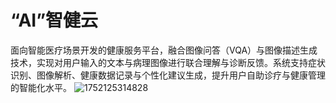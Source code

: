 # “AI”智健云
面向智能医疗场景开发的健康服务平台，融合图像问答（VQA）与图像描述生成技术，实现对用户输入的文本与病理图像进行联合理解与诊断反馈。系统支持症状识别、图像解析、健康数据记录与个性化建议生成，提升用户自助诊疗与健康管理的智能化水平。
![1752125314828](https://github.com/user-attachments/assets/33ea7904-9fee-4b76-8fbd-527590c0a4e4)

